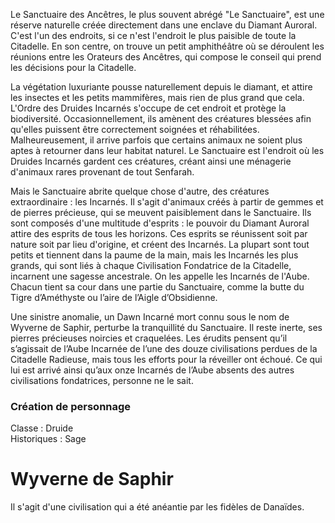 Le Sanctuaire des Ancêtres, le plus souvent abrégé "Le Sanctuaire", est une réserve naturelle créée directement dans une enclave du Diamant Auroral. C'est l'un des endroits, si ce n'est l'endroit le plus paisible de toute la Citadelle. En son centre, on trouve un petit amphithéâtre où se déroulent les réunions entre les Orateurs des Ancêtres, qui compose le conseil qui prend les décisions pour la Citadelle.
 
La végétation luxuriante pousse naturellement depuis le diamant, et attire les insectes et les petits mammifères, mais rien de plus grand que cela. L'Ordre des Druides Incarnés s'occupe de cet endroit et protège la biodiversité. Occasionnellement, ils amènent des créatures blessées afin qu'elles puissent être correctement soignées et réhabilitées. Malheureusement, il arrive parfois que certains animaux ne soient plus aptes à retourner dans leur habitat naturel. Le Sanctuaire est l'endroit où les Druides Incarnés gardent ces créatures, créant ainsi une ménagerie d'animaux rares provenant de tout Senfarah.
 
Mais le Sanctuaire abrite quelque chose d'autre, des créatures extraordinaire : les Incarnés. Il s'agit d'animaux créés à partir de gemmes et de pierres précieuse, qui se meuvent paisiblement dans le Sanctuaire. Ils sont composés d'une multitude d'esprits : le pouvoir du Diamant Auroral attire des esprits de tous les horizons. Ces esprits se réunissent soit par nature soit par lieu d'origine, et créent des Incarnés. La plupart sont tout petits et tiennent dans la paume de la main, mais les Incarnés les plus grands, qui sont liés à chaque Civilisation Fondatrice de la Citadelle, incarnent une sagesse ancestrale. On les appelle les Incarnés de l'Aube. Chacun tient sa cour dans une partie du Sanctuaire, comme la butte du Tigre d’Améthyste ou l’aire de l’Aigle d’Obsidienne.
 
Une sinistre anomalie, un Dawn Incarné mort connu sous le nom de Wyverne de Saphir, perturbe la tranquillité du Sanctuaire. Il reste inerte, ses pierres précieuses noircies et craquelées. Les érudits pensent qu’il s’agissait de l’Aube Incarnée de l’une des douze civilisations perdues de la Citadelle Radieuse, mais tous les efforts pour la réveiller ont échoué. Ce qui lui est arrivé ainsi qu’aux onze Incarnés de l’Aube absents des autres civilisations fondatrices, personne ne le sait.
 
### Création de personnage

Classe : Druide  
Historiques : Sage

# Wyverne de Saphir

Il s'agit d'une civilisation qui a été anéantie par les fidèles de Danaïdes.